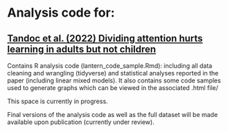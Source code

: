 # Analysis code for:
## [Tandoc et al. (2022) Dividing attention hurts learning in adults but not children](https://psyarxiv.com/aqw28)

Contains R analysis code (lantern_code_sample.Rmd): including all data cleaning and wrangling (tidyverse) and statistical analyses reported in the paper (including linear mixed models). It also contains some code samples used to generate graphs which can be viewed in the associated .html file/
 
This space is currently in progress.

Final versions of the analysis code as well as the full dataset will be made available upon publication (currently under review).



